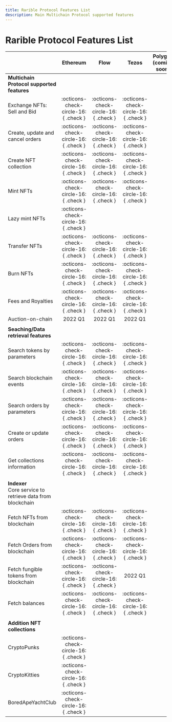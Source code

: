 ```yaml
---
title: Rarible Protocol Features List
description: Main Multichain Protocol supported features
---
```


# Rarible Protocol Features List

|                                                               |               Ethereum               |                 Flow                 |                Tezos                 | Polygon<br/>(coming soon) | Solana<br/>(coming soon) |
|---------------------------------------------------------------|:------------------------------------:|:------------------------------------:|:------------------------------------:|:-------------------------:|:------------------------:|
| **Multichain Protocol supported features**                    |                                      |                                      |                                      |                           |                          |
| Exchange NFTs: Sell and Bid                                   | :octicons-check-circle-16:{ .check } | :octicons-check-circle-16:{ .check } | :octicons-check-circle-16:{ .check } |                           |                          |
| Create, update and cancel orders                              | :octicons-check-circle-16:{ .check } | :octicons-check-circle-16:{ .check } | :octicons-check-circle-16:{ .check } |                           |                          |
| Create NFT collection                                         | :octicons-check-circle-16:{ .check } | :octicons-check-circle-16:{ .check } | :octicons-check-circle-16:{ .check } |                           |                          |
| Mint NFTs                                                     | :octicons-check-circle-16:{ .check } | :octicons-check-circle-16:{ .check } | :octicons-check-circle-16:{ .check } |                           |                          |
| Lazy mint NFTs                                                | :octicons-check-circle-16:{ .check } |                                      |                                      |                           |                          |
| Transfer NFTs                                                 | :octicons-check-circle-16:{ .check } | :octicons-check-circle-16:{ .check } | :octicons-check-circle-16:{ .check } |                           |                          |
| Burn NFTs                                                     | :octicons-check-circle-16:{ .check } | :octicons-check-circle-16:{ .check } | :octicons-check-circle-16:{ .check } |                           |                          |
| Fees and Royalties                                            | :octicons-check-circle-16:{ .check } | :octicons-check-circle-16:{ .check } | :octicons-check-circle-16:{ .check } |                           |                          |
| Auction-on-chain                                              |               2022 Q1                |               2022 Q1                |               2022 Q1                |                           |                          |
|                                                               |                                      |                                      |                                      |                           |                          |
| **Seaching/Data retrieval features**                          |                                      |                                      |                                      |                           |                          |
| Search tokens by parameters                                   | :octicons-check-circle-16:{ .check } | :octicons-check-circle-16:{ .check } | :octicons-check-circle-16:{ .check } |                           |                          |
| Search blockchain events                                      | :octicons-check-circle-16:{ .check } | :octicons-check-circle-16:{ .check } | :octicons-check-circle-16:{ .check } |                           |                          |
| Search orders by parameters                                   | :octicons-check-circle-16:{ .check } | :octicons-check-circle-16:{ .check } | :octicons-check-circle-16:{ .check } |                           |                          |
| Create or update orders                                       | :octicons-check-circle-16:{ .check } | :octicons-check-circle-16:{ .check } | :octicons-check-circle-16:{ .check } |                           |                          |
| Get collections information                                   | :octicons-check-circle-16:{ .check } | :octicons-check-circle-16:{ .check } | :octicons-check-circle-16:{ .check } |                           |                          |
|                                                               |                                      |                                      |                                      |                           |                          |
| **Indexer**<br/>Core service to retrieve data from blockchain |                                      |                                      |                                      |                           |                          |
| Fetch NFTs from blockchain                                    | :octicons-check-circle-16:{ .check } | :octicons-check-circle-16:{ .check } | :octicons-check-circle-16:{ .check } |                           |                          |
| Fetch Orders from blockchain                                  | :octicons-check-circle-16:{ .check } | :octicons-check-circle-16:{ .check } | :octicons-check-circle-16:{ .check } |                           |                          |
| Fetch fungible tokens from blockchain                         | :octicons-check-circle-16:{ .check } | :octicons-check-circle-16:{ .check } |               2022 Q1                |                           |                          |
| Fetch balances                                                | :octicons-check-circle-16:{ .check } | :octicons-check-circle-16:{ .check } | :octicons-check-circle-16:{ .check } |                           |                          |
|                                                               |                                      |                                      |                                      |                           |                          |
| **Addition NFT collections**                                  |                                      |                                      |                                      |                           |                          |
| CryptoPunks                                                   | :octicons-check-circle-16:{ .check } |                                      |                                      |                           |                          |
| CryptoKitties                                                 | :octicons-check-circle-16:{ .check } |                                      |                                      |                           |                          |
| BoredApeYachtClub                                             | :octicons-check-circle-16:{ .check } |                                      |                                      |                           |                          |



